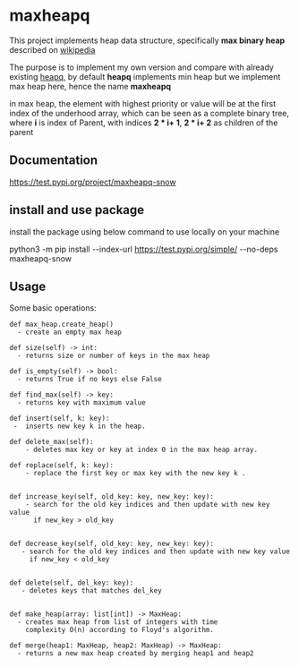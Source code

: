 # maxheapq

This project implements heap data structure, specifically **max binary heap** described on [wikipedia](https://en.wikipedia.org/wiki/Binary_heap#Building_a_heap)

The purpose is to implement my own version and compare with 
already existing [heapq](https://docs.python.org/3/library/heapq.html), by default **heapq** implements min heap but we implement max heap here, hence the name **maxheapq**


in max heap, the element with highest priority or value will be at the first index of the underhood array, which can be seen as a complete binary tree, where **i** is index of Parent, with indices **2 * i+ 1**, **2 * i+ 2** as children of the parent

## Documentation
https://test.pypi.org/project/maxheapq-snow


## install and use package

install the package using below command to use locally on your machine

python3 -m pip install --index-url https://test.pypi.org/simple/ --no-deps maxheapq-snow

## Usage
Some basic operations:

    def max_heap.create_heap()
      - create an empty max heap 

    def size(self) -> int:
      - returns size or number of keys in the max heap

    def is_empty(self) -> bool:
      - returns True if no keys else False

    def find_max(self) -> key:
      - returns key with maximum value

    def insert(self, k: key):
     -  inserts new key k in the heap.

    def delete_max(self):
        - deletes max key or key at index 0 in the max heap array.

    def replace(self, k: key):
        - replace the first key or max key with the new key k .


    def increase_key(self, old_key: key, new_key: key):
        - search for the old key indices and then update with new key value
          if new_key > old_key


    def decrease_key(self, old_key: key, new_key: key):
       - search for the old key indices and then update with new key value
         if new_key < old_key


    def delete(self, del_key: key):
       - deletes keys that matches del_key


    def make_heap(array: list[int]) -> MaxHeap:
      - creates max heap from list of integers with time
        complexity O(n) according to Floyd's algorithm.

    def merge(heap1: MaxHeap, heap2: MaxHeap) -> MaxHeap:
      - returns a new max heap created by merging heap1 and heap2
